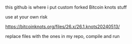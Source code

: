 this github is where i put custom forked Bitcoin knots stuff

use at your own risk

https://bitcoinknots.org/files/26.x/26.1.knots20240513/

replace files with the ones in my repo, compile and run
